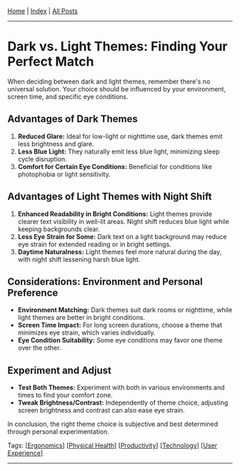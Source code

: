 [Home] \| [Index] \| [All Posts]

---

# Dark vs. Light Themes: Finding Your Perfect Match

When deciding between dark and light themes, remember there's no universal solution. Your choice should be influenced by your environment, screen time, and specific eye conditions.

## Advantages of Dark Themes

1. **Reduced Glare:** Ideal for low-light or nighttime use, dark themes emit less brightness and glare.
2. **Less Blue Light:** They naturally emit less blue light, minimizing sleep cycle disruption.
3. **Comfort for Certain Eye Conditions:** Beneficial for conditions like photophobia or light sensitivity.

## Advantages of Light Themes with Night Shift

1. **Enhanced Readability in Bright Conditions:** Light themes provide clearer text visibility in well-lit areas. Night shift reduces blue light while keeping backgrounds clear.
2. **Less Eye Strain for Some:** Dark text on a light background may reduce eye strain for extended reading or in bright settings.
3. **Daytime Naturalness:** Light themes feel more natural during the day, with night shift lessening harsh blue light.

## Considerations: Environment and Personal Preference

- **Environment Matching:** Dark themes suit dark rooms or nighttime, while light themes are better in bright conditions.
- **Screen Time Impact:** For long screen durations, choose a theme that minimizes eye strain, which varies individually.
- **Eye Condition Suitability:** Some eye conditions may favor one theme over the other.

## Experiment and Adjust

- **Test Both Themes:** Experiment with both in various environments and times to find your comfort zone.
- **Tweak Brightness/Contrast:** Independently of theme choice, adjusting screen brightness and contrast can also ease eye strain.

In conclusion, the right theme choice is subjective and best determined through personal experimentation.

Tags: [[Ergonomics]] [[Physical Health]] [[Productivity]] [[Technology]] [[User Experience]]

---

[Home]: ../../README.md
[Index]: ../index.md
[All Posts]: ./posts.md
[Ergonomics]: ../index.md#ergonomics
[Physical Health]: ../index.md#physical-health
[Productivity]: ../index.md#productivity
[Technology]: ../index.md#technology
[User Experience]: ../index.md#user-experience
